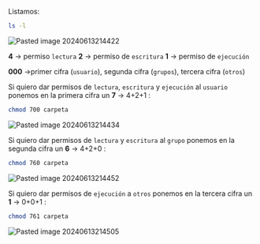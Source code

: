 Listamos:

```Bash
ls -l
```

![Pasted image 20240613214422](https://github.com/user-attachments/assets/1abd5b4a-6cff-4465-ab6e-72e1a3a7f420)

**4** -> permiso ``lectura``
**2** -> permiso de ``escritura``
**1** -> permiso de ``ejecución``

**000** ->primer cifra (``usuario``), segunda cifra (``grupos``), tercera cifra (``otros``) 

Si quiero dar permisos de ``lectura``, ``escritura`` y ``ejecución`` al ``usuario`` ponemos en la primera cifra un **7** -> 4+2+1 :

```Bash
chmod 700 carpeta
```

![Pasted image 20240613214434](https://github.com/user-attachments/assets/432681c5-2a24-4525-b3e8-a2e6f40acf05)

Si quiero dar permisos de ``lectura`` y ``escritura`` al ``grupo`` ponemos en la segunda cifra un **6** -> 4+2+0 :

```Bash
chmod 760 carpeta
```

![Pasted image 20240613214452](https://github.com/user-attachments/assets/eec07155-a473-4848-b8e9-7c682dca6e9c)

Si quiero dar permisos de ``ejecución`` a ``otros`` ponemos en la tercera cifra un 
**1** -> 0+0+1 :

```Bash
chmod 761 carpeta
```

![Pasted image 20240613214505](https://github.com/user-attachments/assets/70b75d23-aea3-441b-9e9c-ec683fbcbb33)
